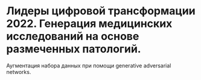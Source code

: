 # Лидеры цифровой трансформации 2022. Генерация медицинских исследований на основе размеченных патологий.
Аугментация набора данных при помощи generative adversarial networks.
